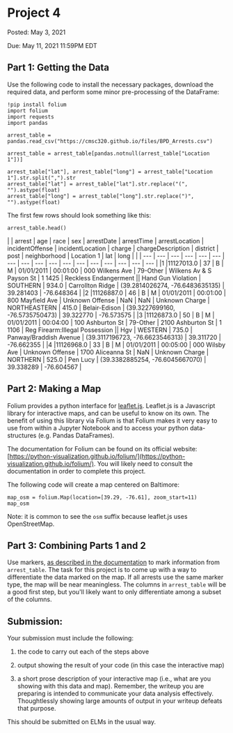 # Project 4

Posted: May 3, 2021

Due: May 11, 2021 11:59PM EDT

## Part 1: Getting the Data

Use the following code to install the necessary packages, download the required
data, and perform some minor pre-processing of the DataFrame:

```{python}
!pip install folium
import folium
import requests
import pandas

arrest_table = pandas.read_csv("https://cmsc320.github.io/files/BPD_Arrests.csv")

arrest_table = arrest_table[pandas.notnull(arrest_table["Location 1"])]

arrest_table["lat"], arrest_table["long"] = arrest_table["Location 1"].str.split(",").str
arrest_table["lat"] = arrest_table["lat"].str.replace("(", "").astype(float)
arrest_table["long"] = arrest_table["long"].str.replace(")", "").astype(float)
```

The first few rows should look something like this:

```{python}
arrest_table.head()
```


| | arrest |  age | race | sex |  arrestDate | arrestTime | arrestLocation  | incidentOffense  | incidentLocation  | charge  | chargeDescription   | district  | post  | neighborhood | Location 1 | lat | long |
|   | --- |  --- | --- | --- |  --- | --- | ---  | ---  | ---  | ---  | ---   | ---  | ---  | ---  | --- |  ---   | --- |
|1  |11127013.0 | 37 | B | M | 01/01/2011 | 00:01:00  | 000 Wilkens Ave  | 79-Other              | Wilkens Av & S Payson St  | 1 1425 | Reckless Endangerment || Hand Gun Violation | SOUTHERN     | 934.0 | Carrollton Ridge       | (39.2814026274, -76.6483635135) | 39.281403 | -76.648364 |
|2  |11126887.0 | 46 | B | M | 01/01/2011 | 00:01:00  | 800 Mayfield Ave | Unknown Offense       | NaN                       | NaN    | Unknown Charge                              | NORTHEASTERN | 415.0 | Belair-Edison          | (39.3227699160, -76.5735750473) | 39.322770 | -76.573575 |
|3  |11126873.0 | 50 | B | M | 01/01/2011 | 00:04:00  | 100 Ashburton St | 79-Other              | 2100 Ashburton St         | 1 1106 | Reg Firearm:Illegal Possession || Hgv       | WESTERN      | 735.0 | Panway/Braddish Avenue | (39.3117196723, -76.6623546313) | 39.311720 | -76.662355 |
|4  |11126968.0 | 33 | B | M | 01/01/2011 | 00:05:00  | 000 Wilsby Ave   | Unknown Offense       | 1700 Aliceanna St         | NaN    | Unknown Charge                              | NORTHERN     | 525.0 | Pen Lucy               | (39.3382885254, -76.6045667070) | 39.338289 | -76.604567 |


## Part 2: Making a Map

Folium provides a python interface for [leaflet.js](https://leafletjs.com/).
Leaflet.js is a Javascript library for interactive maps, and can be useful to
know on its own. The benefit of using this library via Folium is that Folium
makes it very easy to use from within a Jupyter Notebook and to access your
python data-structures (e.g.  Pandas DataFrames).

The documentation for Folium can be found on its official website:
[https://python-visualization.github.io/folium/](https://python-visualization.github.io/folium/).
You will likely need to consult the documentation in order to complete this
project.

The following code will create a map centered on Baltimore:


```{python}
map_osm = folium.Map(location=[39.29, -76.61], zoom_start=11)
map_osm
```

Note: it is common to see the `osm` suffix because leaflet.js uses
OpenStreetMap.

## Part 3: Combining Parts 1 and 2

Use markers, [as described in the
documentation](https://python-visualization.github.io/folium/quickstart.html#Markers)
to mark information from `arrest_table`. The task for this project is to come
up with a way to differentiate the data marked on the map. If all arrests use
the same marker type, the map will be near meaningless. The columns in
`arrest_table` will be a good first step, but you'll likely want to only
differentiate among a subset of the columns.

## Submission:


Your submission must include the following:


1. the code to carry out each of the steps above

2. output showing the result of your code (in this case the interactive map)

3. a short prose description of your interactive map (i.e., what are you
showing with this data and map). Remember, the writeup you are preparing is
intended to communicate your data analysis effectively.  Thoughtlessly showing
large amounts of output in your writeup defeats that purpose.

This should be submitted on ELMs in the usual way.
